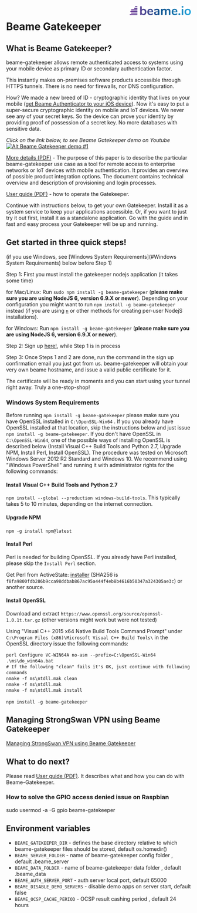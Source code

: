 <img align="right" src="img/beame.png">

# Beame Gatekeeper

## What is Beame Gatekeeper?

beame-gatekeeper allows remote authenticated access to systems using your mobile device as primary ID or secondary authentication factor.

This instantly makes on-premises software products accessible through HTTPS tunnels. There is no need for firewalls, nor DNS configuration.

How? We made a new breed of ID - cryptographic identity that lives on your mobile ([get Beame Authenticator to your iOS device](https://itunes.apple.com/il/app/beame-authenticator/id1214704177?mt=8)). Now it's easy to put a super-secure cryptographic identity on mobile and IoT devices. We never see any of your secret keys. So the device can prove your identity by providing proof of possession of a secret key. No more databases with sensitive data.

_Click on the link below, to see Beame Gatekeeper demo on Youtube_  
[![Alt Beame Gatekeeper demo #1](https://github.com/beameio/beame-gatekeeper/blob/dev/img/GKdemo.png)](https://www.youtube.com/watch?v=K_XNFKzJV_M)

[More details (PDF)](doc/beame-gatekeeper.pdf) - The purpose of this paper is to describe the particular beame-gatekeeper use case as a tool for remote access to enterprise networks or IoT devices with mobile authentication. It provides an overview of possible product integration options. The document contains technical overview and description of provisioning and login processes.

[User guide (PDF)](doc/GKoperationManual/BeameGatekeeperManual.html) - how to operate the Gatekeeper.

Continue with instructions below, to get your own Gatekeeper. Install it as a system service to keep your applications accessible. Or, if you want to just try it out first, install it as a standalone application. Go with the guide and in fast and easy process your Gatekeeper will be up and running.  

## Get started in three quick steps!
(if you use Windows, see [Windows System Requirements](#Windows System Requirements) below before Step 1)

Step 1:
First you must install the gatekeeper nodejs application (it takes some time)

for Mac/Linux: Run `sudo npm install -g beame-gatekeeper` (**please make sure you are using NodeJS 6, version 6.9.X or newer**). Depending on your configuration you might want to run `npm install -g beame-gatekeeper` instead (if you are using [`n`](https://github.com/tj/n) or other methods for creating per-user NodejS installations).

for Windows: Run `npm install -g beame-gatekeeper` (**please make sure you are using NodeJS 6, version 6.9.X or newer**).

Step 2: 
Sign up [here!](https://ypxf72akb6onjvrq.ohkv8odznwh5jpwm.v1.p.beameio.net/gatekeeper), while Step 1 is in process

Step 3: 
Once Steps 1 and 2 are done, run the command in the sign up confirmation email you just got from us. beame-gatekeeper will obtain your very own beame hostname, and issue a valid public certificate for it.

The certificate will be ready in moments and you can start using your tunnel right away. Truly a one-stop-shop!

### Windows System Requirements <a name="Windows System Requirements"></a>

Before running `npm install -g beame-gatekeeper` please make sure you have OpenSSL installed in `C:\OpenSSL-Win64` . If you you already have OpenSSL installed at that location, skip the instructions below and just issue `npm install -g beame-gatekeeper`. If you don't have OpenSSL in `C:\OpenSSL-Win64`, one of the possible ways of installing OpenSSL is described below (Install Visual C++ Build Tools and Python 2.7, Upgrade NPM, Install Perl, Install OpenSSL). The procedure was tested on Microsoft Windows Server 2012 R2 Standard and Windows 10. We recommend using "Windows PowerShell" and running it with administrator rights for the following commands:

#### Install Visual C++ Build Tools and Python 2.7

`npm install --global --production windows-build-tools`. This typically takes 5 to 10 minutes, depending on the internet connection.

#### Upgrade NPM

`npm -g install npm@latest`

#### Install Perl

Perl is needed for building OpenSSL. If you already have Perl installed, please skip the `Install Perl` section.

Get Perl from ActiveState: [installer](https://downloads.activestate.com/ActivePerl/releases/5.24.0.2401/ActivePerl-5.24.0.2401-MSWin32-x64-401627.exe) (SHA256 is `f8fa9800fdb286b9cca98ddbab867ac95a444f4eb8b4616b50347a324305ae3c`)
or another source.

#### Install OpenSSL

Download and extract `https://www.openssl.org/source/openssl-1.0.1t.tar.gz` (other versions might work but were not tested)

Using "Visual C++ 2015 x64 Native Build Tools Command Prompt" under `C:\Program Files (x86)\Microsoft Visual C++ Build Tools\` in the OpenSSL directory issue the following commands:

    perl Configure VC-WIN64A no-asm --prefix=C:\OpenSSL-Win64
    .\ms\do_win64a.bat
	# If the following "clean" fails it's OK, just continue with following commands
    nmake -f ms\ntdll.mak clean
    nmake -f ms\ntdll.mak
    nmake -f ms\ntdll.mak install

    npm install -g beame-gatekeeper

## Managing StrongSwan VPN using Beame Gatekeeper

[Managing StrongSwan VPN using Beame Gatekeeper](doc/strongswan.md)

## What to do next?

Please read [User guide (PDF)](https://www.beame.io/pdf/Beame+Gatekeeper+Technical+Presentation.pdf). It describes what and how you can do with Beame-Gatekeeper.

### How to solve the GPIO access denied issue on Raspbian 

sudo usermod -a -G gpio beame-gatekeeper


## Environment variables

* `BEAME_GATEKEEPER_DIR` -  defines the base directory relative to which beame-gatekeeper files should be stored, default os.homedir() 
* `BEAME_SERVER_FOLDER`  - name of beame-gatekeeper config folder , default .beame_server
* `BEAME_DATA_FOLDER`  - name of beame-gatekeeper data folder , default .beame_data
* `BEAME_AUTH_SERVER_PORT` - auth server local port, default 65000
* `BEAME_DISABLE_DEMO_SERVERS` - disable demo apps on server start, default false
* `BEAME_OCSP_CACHE_PERIOD` - OCSP result cashing period , default 24 hours

